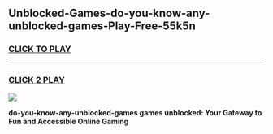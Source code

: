
## Unblocked-Games-do-you-know-any-unblocked-games-Play-Free-55k5n
<h3>
<a href="https://premium76.site?title=do-you-know-any-unblocked-games&ref=23A">CLICK TO PLAY</a></h3>
<hr>

<h3>
<a href="https://premium76.site?title=do-you-know-any-unblocked-games&ref=23A">CLICK 2 PLAY</a>
  
</h3>

<a href="https://premium76.site?title=do-you-know-any-unblocked-games&ref=23A"><img src="https://clearcache.store/games.png"></a>


**do-you-know-any-unblocked-games games unblocked: Your Gateway to Fun and Accessible Online Gaming**
